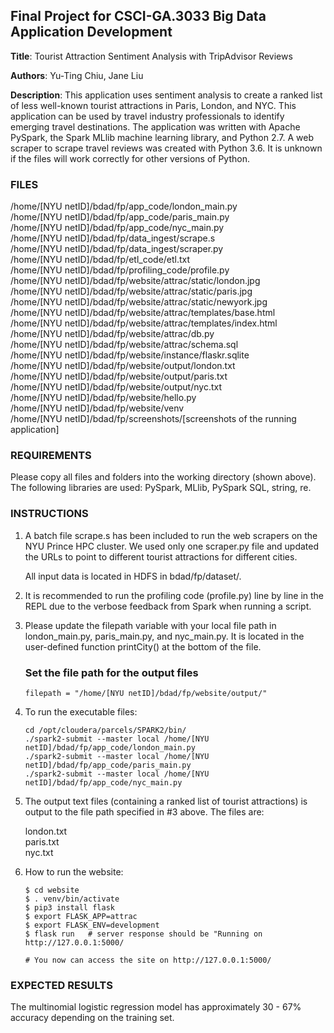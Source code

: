 ## Final Project for CSCI-GA.3033 Big Data Application Development

**Title**: Tourist Attraction Sentiment Analysis with TripAdvisor Reviews

**Authors**: Yu-Ting Chiu, Jane Liu

**Description**: This application uses sentiment analysis to create a ranked list of less well-known tourist
    attractions in Paris, London, and NYC. This application can be used by travel industry professionals to 
    identify emerging travel destinations. The application was written with Apache PySpark, the Spark MLlib machine learning library, 
    and Python 2.7. A web scraper to scrape travel reviews was created with Python 3.6. It is unknown if the files will work correctly 
    for other versions of Python.


### FILES
/home/[NYU netID]/bdad/fp/app_code/london_main.py  
/home/[NYU netID]/bdad/fp/app_code/paris_main.py  
/home/[NYU netID]/bdad/fp/app_code/nyc_main.py  
/home/[NYU netID]/bdad/fp/data_ingest/scrape.s  
/home/[NYU netID]/bdad/fp/data_ingest/scraper.py  
/home/[NYU netID]/bdad/fp/etl_code/etl.txt  
/home/[NYU netID]/bdad/fp/profiling_code/profile.py  
/home/[NYU netID]/bdad/fp/website/attrac/static/london.jpg  
/home/[NYU netID]/bdad/fp/website/attrac/static/paris.jpg  
/home/[NYU netID]/bdad/fp/website/attrac/static/newyork.jpg  
/home/[NYU netID]/bdad/fp/website/attrac/templates/base.html  
/home/[NYU netID]/bdad/fp/website/attrac/templates/index.html  
/home/[NYU netID]/bdad/fp/website/attrac/db.py  
/home/[NYU netID]/bdad/fp/website/attrac/schema.sql  
/home/[NYU netID]/bdad/fp/website/instance/flaskr.sqlite  
/home/[NYU netID]/bdad/fp/website/output/london.txt  
/home/[NYU netID]/bdad/fp/website/output/paris.txt  
/home/[NYU netID]/bdad/fp/website/output/nyc.txt  
/home/[NYU netID]/bdad/fp/website/hello.py  
/home/[NYU netID]/bdad/fp/website/venv  
/home/[NYU netID]/bdad/fp/screenshots/[screenshots of the running application]  

### REQUIREMENTS
Please copy all files and folders into the working directory (shown above). The following libraries are used: PySpark, MLlib, PySpark SQL, string, re.


### INSTRUCTIONS

1. A batch file scrape.s has been included to run the web scrapers on the NYU Prince HPC cluster. We used only one scraper.py file and updated the URLs to point to different tourist attractions for different cities.

    All input data is located in HDFS in bdad/fp/dataset/.

2. It is recommended to run the profiling code (profile.py) line by line in the REPL due to the verbose feedback from Spark  when running a script.

3. Please update the filepath variable with your local file path in london_main.py, paris_main.py, and nyc_main.py. It is located in the user-defined function printCity() at the bottom of the file.

    ### Set the file path for the output files
    `filepath = "/home/[NYU netID]/bdad/fp/website/output/"`

4. To run the executable files:
    ```
    cd /opt/cloudera/parcels/SPARK2/bin/
    ./spark2-submit --master local /home/[NYU netID]/bdad/fp/app_code/london_main.py
    ./spark2-submit --master local /home/[NYU netID]/bdad/fp/app_code/paris_main.py
    ./spark2-submit --master local /home/[NYU netID]/bdad/fp/app_code/nyc_main.py
    ```

5. The output text files (containing a ranked list of tourist attractions) is output to the file path specified
in #3 above. The files are:

    london.txt  
    paris.txt  
    nyc.txt  

6. How to run the website:
    ```
    $ cd website
    $ . venv/bin/activate
    $ pip3 install flask
    $ export FLASK_APP=attrac
    $ export FLASK_ENV=development
    $ flask run   # server response should be "Running on http://127.0.0.1:5000/

    # You now can access the site on http://127.0.0.1:5000/
    ```
### EXPECTED RESULTS
The multinomial logistic regression model has approximately 30 - 67% accuracy depending on the training set.
